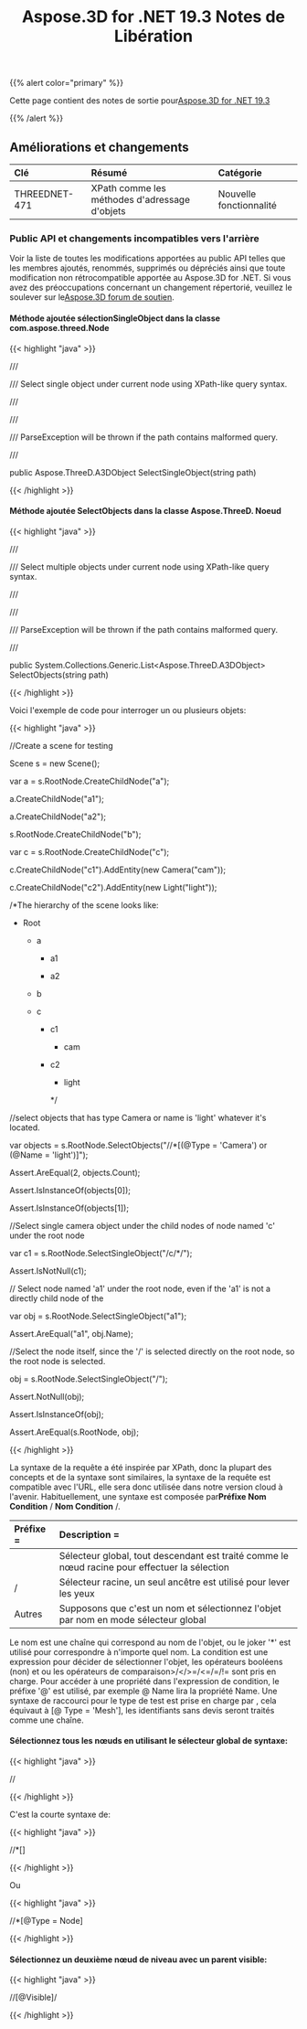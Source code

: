 ﻿---
title: Aspose.3D for .NET 19.3 Notes de Libération
type: docs
weight: 100
url: /fr/net/aspose-3d-for-net-19-3-release-notes/
---
{{% alert color="primary" %}} 

Cette page contient des notes de sortie pour[Aspose.3D for .NET 19.3](https://www.nuget.org/packages/Aspose.3D/19.3.0)

{{% /alert %}} 
## **Améliorations et changements**

|**Clé**|**Résumé**|**Catégorie**|
|:- |:- |:- |
|THREEDNET-471 |XPath comme les méthodes d'adressage d'objets|Nouvelle fonctionnalité|
### **Public API et changements incompatibles vers l'arrière**
Voir la liste de toutes les modifications apportées au public API telles que les membres ajoutés, renommés, supprimés ou dépréciés ainsi que toute modification non rétrocompatible apportée au Aspose.3D for .NET. Si vous avez des préoccupations concernant un changement répertorié, veuillez le soulever sur le[Aspose.3D forum de soutien](https://forum.aspose.com/c/3d).
#### **Méthode ajoutée sélectionSingleObject dans la classe com.aspose.threed.Node**
{{< highlight "java" >}}

 /// <summary>

/// Select single object under current node using XPath-like query syntax.

/// </summary>

/// <param name="path"></param>

/// <exception cref="ParseException">ParseException will be thrown if the path contains malformed query.</exception>

/// <returns></returns>

public Aspose.ThreeD.A3DObject SelectSingleObject(string path)

{{< /highlight >}}
#### **Méthode ajoutée SelectObjects dans la classe Aspose.ThreeD. Noeud**
{{< highlight "java" >}}

 /// <summary>

/// Select multiple objects under current node using XPath-like query syntax.

/// </summary>

/// <param name="path"></param>

/// <exception cref="ParseException">ParseException will be thrown if the path contains malformed query.</exception>

/// <returns></returns>

public System.Collections.Generic.List<Aspose.ThreeD.A3DObject> SelectObjects(string path)

{{< /highlight >}}

Voici l'exemple de code pour interroger un ou plusieurs objets:

{{< highlight "java" >}}

 //Create a scene for testing 

Scene s = new Scene();

var a = s.RootNode.CreateChildNode("a");

a.CreateChildNode("a1");

a.CreateChildNode("a2");

s.RootNode.CreateChildNode("b");

var c = s.RootNode.CreateChildNode("c");

c.CreateChildNode("c1").AddEntity(new Camera("cam"));

c.CreateChildNode("c2").AddEntity(new Light("light"));

/*The hierarchy of the scene looks like:

 - Root

    - a

        - a1

        - a2

    - b

    - c

        - c1

            - cam

        - c2

            - light

             */ 

//select objects that has type Camera or name is 'light' whatever it's located.

var objects = s.RootNode.SelectObjects("//*[(@Type = 'Camera') or (@Name = 'light')]");

Assert.AreEqual(2, objects.Count);

Assert.IsInstanceOf<Camera>(objects[0]);

Assert.IsInstanceOf<Light>(objects[1]);

//Select single camera object under the child nodes of node named 'c' under the root node

var c1 = s.RootNode.SelectSingleObject("/c/*/<Camera>");

Assert.IsNotNull(c1);

// Select node named 'a1' under the root node, even if the 'a1' is not a directly child node of the 

var obj = s.RootNode.SelectSingleObject("a1");

Assert.AreEqual("a1", obj.Name);

//Select the node itself, since the '/' is selected directly on the root node, so the root node is selected.

obj = s.RootNode.SelectSingleObject("/");

Assert.NotNull(obj);

Assert.IsInstanceOf<Node>(obj);

Assert.AreEqual(s.RootNode, obj);

{{< /highlight >}}

La syntaxe de la requête a été inspirée par XPath, donc la plupart des concepts et de la syntaxe sont similaires, la syntaxe de la requête est compatible avec l'URL, elle sera donc utilisée dans notre version cloud à l'avenir. Habituellement, une syntaxe est composée par**Préfixe Nom Condition** / **Nom Condition** /.

|**Préfixe =**|**Description =**|
|:- |:- |
||Sélecteur global, tout descendant est traité comme le nœud racine pour effectuer la sélection|
|/|Sélecteur racine, un seul ancêtre est utilisé pour lever les yeux|
|Autres|Supposons que c'est un nom et sélectionnez l'objet par nom en mode sélecteur global|
Le nom est une chaîne qui correspond au nom de l'objet, ou le joker '*' est utilisé pour correspondre à n'importe quel nom. La condition est une expression pour décider de sélectionner l'objet, les opérateurs booléens (non) et ou les opérateurs de comparaison>/</>=/<=/=/!= sont pris en charge. Pour accéder à une propriété dans l'expression de condition, le préfixe '@' est utilisé, par exemple @ Name lira la propriété Name. Une syntaxe de raccourci pour le type de test est prise en charge par <Mesh>, cela équivaut à [@ Type = 'Mesh'], les identifiants sans devis seront traités comme une chaîne.
#### **Sélectionnez tous les nœuds en utilisant le sélecteur global de syntaxe:**
{{< highlight "java" >}}

 //<Node>

{{< /highlight >}}

C'est la courte syntaxe de:

{{< highlight "java" >}}

 //*[<Node>]

{{< /highlight >}}

Ou

{{< highlight "java" >}}

 //*[@Type = Node]

{{< /highlight >}}
#### **Sélectionnez un deuxième nœud de niveau avec un parent visible:**
{{< highlight "java" >}}

 //<Node>[@Visible]/<Node>

{{< /highlight >}}
